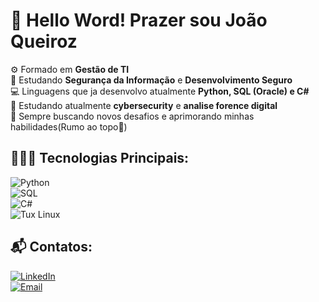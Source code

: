 # 👋 Hello Word! Prazer sou João Queiroz

⚙ Formado em **Gestão de TI**  
🔐 Estudando **Segurança da Informação** e **Desenvolvimento Seguro**  
💻 Linguagens que ja desenvolvo atualmente  **Python, SQL (Oracle) e C#**  
📝 Estudando atualmente **cybersecurity** e **analise forence digital**  
🚀 Sempre buscando novos desafios e aprimorando minhas habilidades(Rumo ao topo🚩) 

## 👨🏽‍💻 Tecnologias Principais:
![Python](https://img.shields.io/badge/Python-yellow?style=flat&logo=python)  
![SQL](https://img.shields.io/badge/SQL_Oracle-red?style=flat&logo=Mysql)  
![C#](https://img.shields.io/badge/C%23-239120?style=flat&logo=c-sharp&logoColor=white)  
![Tux Linux](https://img.shields.io/badge/Linux-green?style=flat&logo=linux&logoColor=white)



## 📬 Contatos:
[![LinkedIn](https://img.shields.io/badge/-LinkedIn-blue?style=flat&logo=linkedin)](https://www.linkedin.com/in/joão-queiroz-687844237)  
[![Email](https://img.shields.io/badge/-Email-red?style=flat&logo=gmail)](mailto:Queirozjoaovictor16@gmail.com)
